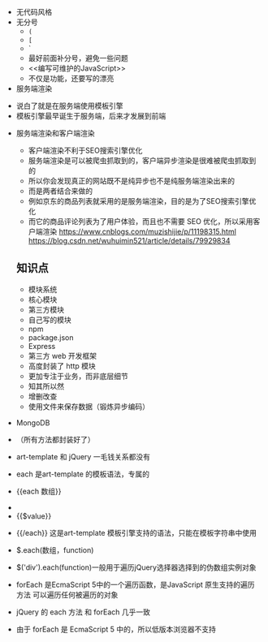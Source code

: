 - 无代码风格
- 无分号
   + `(`
   + `[`
   + `
   + 最好前面补分号，避免一些问题
   + <<编写可维护的JavaScript>>
   + 不仅是功能，还要写的漂亮
- 服务端渲染
 + 说白了就是在服务端使用模板引擎
 + 模板引擎最早诞生于服务端，后来才发展到前端
 

 - 服务端渲染和客户端渲染
   + 客户端渲染不利于SEO搜索引擎优化
   + 服务端渲染是可以被爬虫抓取到的，客户端异步渲染是很难被爬虫抓取到的
   + 所以你会发现真正的网站既不是纯异步也不是纯服务端渲染出来的
   + 而是两者结合来做的
   + 例如京东的商品列表就采用的是服务端渲染，目的是为了SEO搜索引擎优化
   + 而它的商品评论列表为了用户体验，而且也不需要 SEO 优化，所以采用客户端渲染
   https://www.cnblogs.com/muzishijie/p/11198315.html
   https://blog.csdn.net/wuhuimin521/article/details/79929834

   ## 知识点
   - 模块系统
    + 核心模块
    + 第三方模块
    + 自己写的模块
   - npm
   - package.json
   - Express
    + 第三方 web 开发框架
    + 高度封装了 http 模块
    + 更加专注于业务，而非底层细节
    + 知其所以然
   - 增删改查 
    + 使用文件来保存数据（锻炼异步编码）
 - MongoDB
  + （所有方法都封装好了）

+ art-template 和 jQuery 一毛钱关系都没有
+ each 是art-template 的模板语法，专属的
+ {{each 数组}}
+ <li>{{$value}}</li>
+ {{/each}} 这是art-template 模板引擎支持的语法，只能在模板字符串中使用
+ $.each(数组，function)
+ $('div').each(function)一般用于遍历jQuery选择器选择到的伪数组实例对象
+ forEach 是EcmaScript 5中的一个遍历函数，是JavaScript 原生支持的遍历方法 可以遍历任何被遍历的对象
+ jQuery 的 each 方法 和 forEach 几乎一致
+ 由于 forEach 是 EcmaScript 5 中的，所以低版本浏览器不支持
